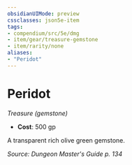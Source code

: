 ```yaml
---
obsidianUIMode: preview
cssclasses: json5e-item
tags:
- compendium/src/5e/dmg
- item/gear/treasure-gemstone
- item/rarity/none
aliases: 
- "Peridot"
---
```

# Peridot
*Treasure (gemstone)*  

- **Cost**: 500 gp

A transparent rich olive green gemstone.

*Source: Dungeon Master's Guide p. 134*